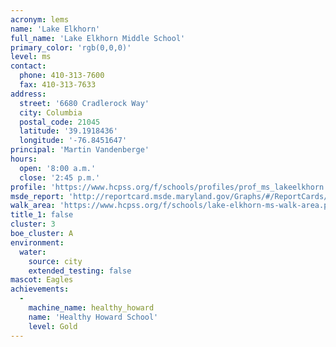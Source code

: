 ```yaml
---
acronym: lems
name: 'Lake Elkhorn'
full_name: 'Lake Elkhorn Middle School'
primary_color: 'rgb(0,0,0)'
level: ms
contact:
  phone: 410-313-7600
  fax: 410-313-7633
address:
  street: '6680 Cradlerock Way'
  city: Columbia
  postal_code: 21045
  latitude: '39.1918436'
  longitude: '-76.8451647'
principal: 'Martin Vandenberge'
hours:
  open: '8:00 a.m.'
  close: '2:45 p.m.'
profile: 'https://www.hcpss.org/f/schools/profiles/prof_ms_lakeelkhorn.pdf'
msde_report: 'http://reportcard.msde.maryland.gov/Graphs/#/ReportCards/ReportCardSchool/1//1/13/0617/'
walk_area: 'https://www.hcpss.org/f/schools/lake-elkhorn-ms-walk-area.pdf'
title_1: false
cluster: 3
boe_cluster: A
environment:
  water:
    source: city
    extended_testing: false
mascot: Eagles
achievements:
  -
    machine_name: healthy_howard
    name: 'Healthy Howard School'
    level: Gold
---
```

